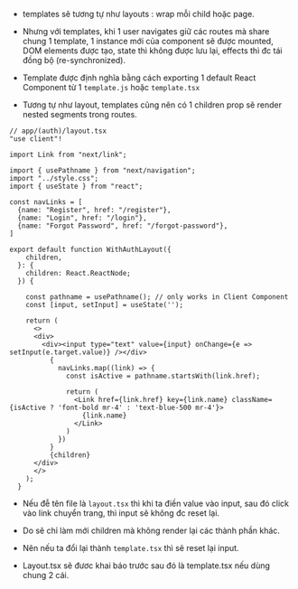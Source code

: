 - templates sẽ tương tự như layouts : wrap mỗi child hoặc page.
- Nhưng với templates, khi 1 user navigates giữ các routes mà share chung 1 template, 1 instance mới của component sẽ được mounted, DOM elements được tạo, 
state thì không được lưu lại, effects thì đc tái đồng bộ (re-synchronized).

- Template được định nghĩa bằng cách exporting 1 default React Component từ 1 `template.js` hoặc `template.tsx`

- Tương tự như layout, templates cũng nên có 1 children prop sẽ render nested segments trong routes.


```
// app/(auth)/layout.tsx
"use client"!

import Link from "next/link";

import { usePathname } from "next/navigation";
import "../style.css";
import { useState } from "react";

const navLinks = [
  {name: "Register", href: "/register"},
  {name: "Login", href: "/login"},
  {name: "Forgot Password", href: "/forgot-password"},
]

export default function WithAuthLayout({
    children,
  }: {
    children: React.ReactNode;
  }) {
    
    const pathname = usePathname(); // only works in Client Component
    const [input, setInput] = useState('');
    
    return (
      <>
      <div>
        <div><input type="text" value={input} onChange={e => setInput(e.target.value)} /></div>
          {
            navLinks.map((link) => {
              const isActive = pathname.startsWith(link.href);

              return (
                <Link href={link.href} key={link.name} className={isActive ? 'font-bold mr-4' : 'text-blue-500 mr-4'}>
                  {link.name}
                </Link>
              )
            })
          }
          {children}
      </div>
      </>
    );
  }

```

- Nếu đễ tên file là `layout.tsx` thì khi ta điền value vào input, sau đó click vào link chuyển trang, thì input sẽ không đc reset lại. 
- Do sẽ chỉ làm mới children mà không render lại các thành phần khác.
- Nên nếu ta đổi lại thành `template.tsx` thì sẽ reset lại input.

- Layout.tsx sẽ đươc khai báo trước sau đó là template.tsx nếu dùng chung 2 cái.

